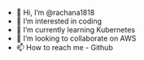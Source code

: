 - 👋 Hi, I’m @rachana1818
- 👀 I’m interested in coding
- 🌱 I’m currently learning Kubernetes
- 💞️ I’m looking to collaborate on AWS
- 📫 How to reach me - Github

<!---
rachana1818/rachana1818 is a ✨ special ✨ repository because its `README.md` (this file) appears on your GitHub profile.
You can click the Preview link to take a look at your changes.
--->
